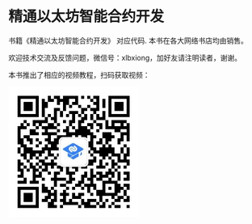 # 精通以太坊智能合约开发


书籍《精通以太坊智能合约开发》 对应代码.
本书在各大网络书店均由销售。

欢迎技术交流及反馈问题，微信号：xlbxiong，加好友请注明读者，谢谢。

本书推出了相应的视频教程，扫码获取视频：

![](qrcode.jpg)
